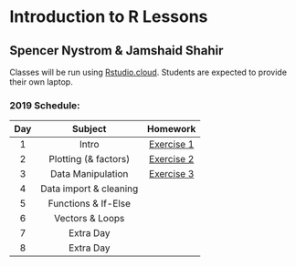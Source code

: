 # Introduction to R Lessons
## Spencer Nystrom & Jamshaid Shahir


Classes will be run using [Rstudio.cloud](rstudio.cloud). Students are expected
to provide their own laptop.

### 2019 Schedule:
|Day | Subject | Homework |
|:--:|:---:|:------------:|
|1  | Intro | [Exercise 1](class_introduction/class_introduction.md) |
|2 |Plotting (& factors) | [Exercise 2](intro_to_ggplot/intro_to_ggplot2.md) |
|3 |Data Manipulation|[Exercise 3](intro_to_dplyr/intro_to_dplyr2.md) |
|4  |Data import & cleaning |[]()|
|5  |Functions & If-Else|[]()|
|6  | Vectors & Loops |[]()|
|7 | Extra Day |[]()|
|8 | Extra Day |[]()|

